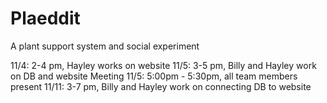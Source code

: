 # Plaeddit
A plant support system and social experiment

11/4: 2-4 pm, Hayley works on website
11/5: 3-5 pm, Billy and Hayley work on DB and website
Meeting 11/5: 5:00pm - 5:30pm, all team members present
11/11: 3-7 pm, Billy and Hayley work on connecting DB to website

